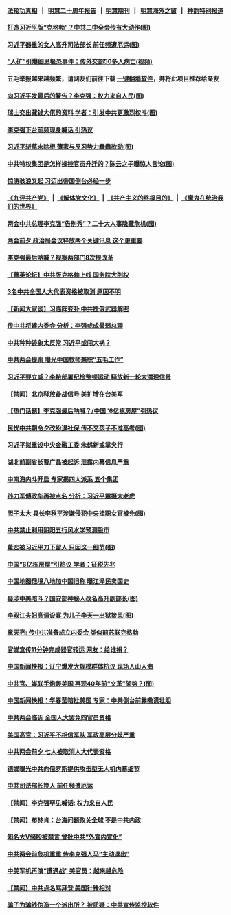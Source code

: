 #### [法轮功真相](https://github.com/gfw-breaker/truth/blob/master/README.md?t=0) &nbsp;&nbsp;|&nbsp;&nbsp; [明慧二十周年报告](https://github.com/gfw-breaker/mh-reports/blob/master/README.md?t=0) &nbsp;&nbsp;|&nbsp;&nbsp;[明慧期刊](https://github.com/gfw-breaker/mh-qikan) &nbsp;&nbsp;|&nbsp;&nbsp; [明慧海外之窗](https://github.com/gfw-breaker/mh-news/blob/master/README.md?t=0) &nbsp;&nbsp;|&nbsp;&nbsp; [神韵特别报道](https://github.com/gfw-breaker/mh-news/blob/master/shenyun.md?t=0)
#### [ 打造习近平版“克格勃”？中共二中全会传有大动作(图)](https://github.com/gfw-breaker/banned-news1/blob/master/pages/p2/1029713.md)
#### [ 习近平器重的女人高升司法部长 前任频遭厄运(图)](https://github.com/gfw-breaker/banned-news1/blob/master/pages/p2/1029763.md)
#### [ “人矿”引爆细思极恐事件；传外交部50多人病亡(视频)](https://github.com/gfw-breaker/banned-news1/blob/master/pages/p2/1025783.md)
#### 五毛举报越来越频繁，请网友们前往下载 [一键翻墙软件](https://github.com/gfw-breaker/ssr-accounts)，并将此项目推荐给亲友
#### [ 向习近平发最后的警告？李克强：权力来自人民(图)](https://github.com/gfw-breaker/banned-news1/blob/master/pages/p2/1029705.md)
#### [ 瑞士交出藏钱大佬的资料 学者：引发中共更激烈权斗(图)](https://github.com/gfw-breaker/banned-news1/blob/master/pages/p2/994810.md)
#### [ 李克强下台前频现身喊话 引热议](https://github.com/gfw-breaker/banned-news1/blob/master/pages/nsc413/n13937879.md)
#### [ 习近平斩草未除根 薄家与反习势力蠢蠢欲动(图)](https://github.com/gfw-breaker/banned-news1/blob/master/pages/p2/998152.md)
#### [ 中共特权集团是怎样操控官员升迁的？陈云之子曝惊人言论(图)](https://github.com/gfw-breaker/banned-news1/blob/master/pages/p2/998274.md)
#### [ 惊涛骇浪又起 习迈出帝国倒台必经一步](https://github.com/gfw-breaker/banned-news1/blob/master/pages/soh5/699059.md)
#### [《九评共产党》](https://github.com/begood0513/9ping.md/blob/master/README.md) &nbsp;|&nbsp; [《解体党文化》](../../../../jtdwh.md/blob/master/README.md)  &nbsp;|&nbsp; [《共产主义的终极目的》](../../../../gczydzjmd.md/blob/master/README.md) &nbsp;|&nbsp; [《魔鬼在统治我们的世界》](../../../../mgztzwmdsj.md/blob/master/README.md) 
#### [ 两会中共总理李克强“告别秀”？二十大人事隐藏危机(图)](https://github.com/gfw-breaker/banned-news1/blob/master/pages/p2/999667.md)
#### [ 两会前夕 政治局会议释放两个关键讯息 这个更重要](https://github.com/gfw-breaker/banned-news1/blob/master/pages/soh5/699137.md)
#### [ 李克强最后呐喊？视察两部门8次提改革](https://github.com/gfw-breaker/banned-news1/blob/master/pages/prog204/a103656933.md)
#### [ 【菁英论坛】中共版克格勃上线 国务院大削权](https://github.com/gfw-breaker/banned-news1/blob/master/pages/nsc413/n13937600.md)
#### [ 3名中共全国人大代表资格被取消 原因不明](https://github.com/gfw-breaker/banned-news1/blob/master/pages/prog204/a103656972.md)
#### [ 【新闻大家谈】习临阵变卦 中共援俄武器解密](https://github.com/gfw-breaker/banned-news1/blob/master/pages/nsc413/n13937713.md)
#### [ 传中共将建内委会 分析：李强或成最弱总理](https://github.com/gfw-breaker/banned-news1/blob/master/pages/nsc413/n13937920.md)
#### [ 中共种种迹象太反常 习近平或闯大祸？](https://github.com/gfw-breaker/banned-news1/blob/master/pages/soh5/698879.md)
#### [ 中共两会提案 曝光中国教师兼职“五毛工作”](https://github.com/gfw-breaker/banned-news1/blob/master/pages/nsc413/n13937576.md)
#### [ 习近平要立威？李希部署纪检整顿运动 释放新一轮大清理信号](https://github.com/gfw-breaker/banned-news1/blob/master/pages/soh5/699122.md)
#### [ 【禁闻】北京释放备战信号 美扩增在台美军](https://github.com/gfw-breaker/banned-news1/blob/master/pages/prog204/a103656537.md)
#### [ 【热门话题】李克强最后呐喊？/中国“6亿栋房屋”引热议](https://github.com/gfw-breaker/banned-news1/blob/master/pages/prog204/a103656393.md)
#### [ 民忧中共朝令夕改纷退社保 传不交孩子不准高考(图)](https://github.com/gfw-breaker/banned-news1/blob/master/pages/p1/1029738.md)
#### [ 习近平拟重设中央金融工委 朱鹤新或掌央行](https://github.com/gfw-breaker/banned-news1/blob/master/pages/prog204/a103656516.md)
#### [ 湖北前副省长曹广晶被起诉 泄露内幕信息严重](https://github.com/gfw-breaker/banned-news1/blob/master/pages/prog204/a103657060.md)
#### [ 中南海内斗开启 专家揭四大派系 五个集团](https://github.com/gfw-breaker/banned-news1/blob/master/pages/prog204/a103636555.md)
#### [ 孙力军傅政华再被点名 分析：习近平震摄大老虎](https://github.com/gfw-breaker/banned-news1/blob/master/pages/nsc413/n13937549.md)
#### [ 胆子太大 县长李秋平涉嫌侵犯中央挂职女官被免(图)](https://github.com/gfw-breaker/banned-news1/blob/master/pages/p2/1029689.md)
#### [ 中共禁止利用阴阳五行风水学预测股市](https://github.com/gfw-breaker/banned-news1/blob/master/pages/nsc413/n13937608.md)
#### [ 董宏被习近平刀下留人 只因这一细节(图)](https://github.com/gfw-breaker/banned-news1/blob/master/pages/p2/996444.md)
#### [ 中国“6亿栋房屋”引热议 学者：征税先兆](https://github.com/gfw-breaker/banned-news1/blob/master/pages/prog204/a103656742.md)
#### [ 中国地图俄境八地加中国旧称 曝江泽民卖国史](https://github.com/gfw-breaker/banned-news1/blob/master/pages/nsc413/n13937930.md)
#### [ 疑涉中美暗斗？国安部神秘人改名高升副部长(图)](https://github.com/gfw-breaker/banned-news1/blob/master/pages/p2/1029680.md)
#### [ 李双江夫妇高调设宴 为儿子李天一出狱接风(图)](https://github.com/gfw-breaker/banned-news1/blob/master/pages/p2/1029512.md)
#### [ 章天亮: 传中共准备成立内委会 类似前苏联克格勃](https://github.com/gfw-breaker/banned-news1/blob/master/pages/soh5/699092.md)
#### [ 官媒宣传11分钟完成器官转运 网友：给谁捐？](https://github.com/gfw-breaker/banned-news1/blob/master/pages/prog204/a103656705.md)
#### [ 中国新闻快报：辽宁爆发大规模群体抗议 现场人山人海](https://github.com/gfw-breaker/banned-news1/blob/master/pages/prog204/a103650362.md)
#### [ 中共官、媒联手炮轰美国 再现40年前“文革”架势？(图)](https://github.com/gfw-breaker/banned-news1/blob/master/pages/p1/1029754.md)
#### [ 中国新闻快报：华春莹暗批美国 专家：中共倒台前靠撒谎壮胆](https://github.com/gfw-breaker/banned-news1/blob/master/pages/prog204/a103656911.md)
#### [ 中共两会临近 全国人大罢免四官员资格](https://github.com/gfw-breaker/banned-news1/blob/master/pages/prog204/a103656798.md)
#### [ 美国高官：习近平不相信军队 军政高层分歧严重](https://github.com/gfw-breaker/banned-news1/blob/master/pages/prog204/a103653857.md)
#### [ 中共两会前夕 七人被取消人大代表资格](https://github.com/gfw-breaker/banned-news1/blob/master/pages/nsc413/n13938011.md)
#### [ 德媒曝光中共向俄罗斯提供攻击型无人机内幕细节](https://github.com/gfw-breaker/banned-news1/blob/master/pages/soh5/699131.md)
#### [ 中共司法部长换人 前任频遭厄运](https://github.com/gfw-breaker/banned-news1/blob/master/pages/nsc413/n13937284.md)
#### [ 【禁闻】李克强罕见喊话: 权力来自人民](https://github.com/gfw-breaker/banned-news1/blob/master/pages/prog204/a103655889.md)
#### [ 【禁闻】布林肯：台海问题攸关全球 不是中共内政](https://github.com/gfw-breaker/banned-news1/blob/master/pages/prog204/a103656534.md)
#### [ 知名大V储殷被禁言 曾批中共“外宣内宣化”](https://github.com/gfw-breaker/banned-news1/blob/master/pages/nsc413/n13937753.md)
#### [ 中共两会前危机重重 传李克强人马“主动退出”](https://github.com/gfw-breaker/banned-news1/blob/master/pages/prog204/a103651839.md)
#### [ 中美军机再演“遭遇战” 美官员：越来越危险](https://github.com/gfw-breaker/banned-news1/blob/master/pages/prog204/a103656919.md)
#### [ 【禁闻】中共点名骂拜登 美国针锋相对](https://github.com/gfw-breaker/banned-news1/blob/master/pages/prog204/a103656539.md)
#### [ 骗子为骗钱伪造一个派出所？ 被质疑：中共宣传监控软件](https://github.com/gfw-breaker/banned-news1/blob/master/pages/prog204/a103656653.md)
